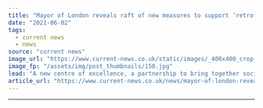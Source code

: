 ```yaml
---
title: "Mayor of London reveals raft of new measures to support ‘retrofit revolution’"
date: "2021-06-02"
tags: 
  - current news
  - news
source: "current news"
image_url: "https://www.current-news.co.uk/static/images/_400x400_crop_center-center/London_--_Daniel_Chapman_via_Flickr.jpg"
image_fp: "/assets/img/post_thumbnails/150.jpg"
lead: "​A new centre of excellence, a partnership to bring together social landlords and building firms and a new investment in the solar workforce have been unveiled today (2 June)."
article_url: "https://www.current-news.co.uk/news/mayor-of-london-reveals-raft-of-new-measures-to-support-retrofit-revolution?utm_source=rss-feeds&utm_medium=rss&utm_campaign=rss"
---
```


---
